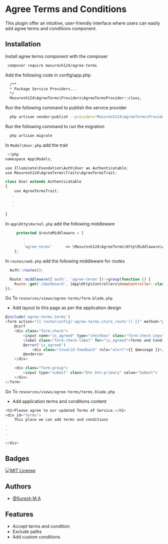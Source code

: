 
# Agree Terms and Conditions
This plugin offer an intuitive, user-friendly interface where users can easily add agree terms and conditions component.


## Installation

Install agree terms component with the composer
```bash
 composer require masuresh124/agree-terms
```
Add the following code in config\app.php
```bash
  /**
  * Package Service Providers...
  */
  Masuresh124\AgreeTerms\Providers\AgreeTermsProvider::class,
```
Run the following command to publish the service provider
```bash
  php artisan vendor:publish --provider="Masuresh124\AgreeTerms\Providers\AgreeTermsProvider"
```

Run the following command to run the migration 
```bash
  php artisan migrate
```
 


In `Model\User.php` add the trait 
```javascript
 <?php
namespace App\Models;

use Illuminate\Foundation\Auth\User as Authenticatable;
use Masuresh124\AgreeTerms\Traits\AgreeTermsTrait;

class User extends Authenticatable
{
    use AgreeTermsTrait;
   .
   .
   .

}
```
In `app\Http\Kernel.php` add the following middleware 
```javascript
     protected $routeMiddleware = [
        .
        .
        'agree-terms'      => \Masuresh124\AgreeTerms\Http\Middleware\AgreeTermsMiddleware::class,
    ];
```

In `routes/web.php` add the following middleware for routes
```javascript
  Auth::routes();

  Route::middleware(['auth', 'agree-terms'])->group(function () {
    Route::get('/dashboard', [App\Http\Controllers\HomeController::class, 'index'])->name('dashboard');
});
```

Go To `resources/views/agree-terms/form.blade.php`
- Add layout to this page as per the application design
```javascript
@include('agree-terms.terms')
<form action="{{ route(config('agree-terms.store_route')) }}" method="post">
    @csrf
    <div class="form-check">
        <input name="is_agreed" type="checkbox" class="form-check-input" id="is_agreed">
        <label class="form-check-label" for="is_agreed">Terms and Conditions</label>
        @error('is_agreed')
            <div class="invalid-feedback" role="alert">{{ $message }}</div>
        @enderror
    </div>

    <div class="form-group">
        <input type="submit" class="btn btn-primary" value="Submit">
    </div>
</form>
```

Go To `resources/views/agree-terms/terms.blade.php`
- Add application terms and conditions content
```javascript
<h2>Please agree to our updated Terms of Service.</h2>
<div id="terms">
    This place we can add terms and conditions
.
.
.
.
</div>

```
## Badges
[![MIT License](https://img.shields.io/badge/License-MIT-green.svg)](https://choosealicense.com/licenses/mit/)

## Authors
- [@Suresh M A](https://github.com/masuresh124)

## Features

- Accept terms and condition
- Exclude paths
- Add custom conditions
 

